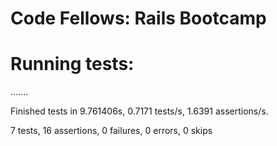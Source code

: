 Code Fellows: Rails Bootcamp
====================
# Running tests:

.......

Finished tests in 9.761406s, 0.7171 tests/s, 1.6391 assertions/s.

7 tests, 16 assertions, 0 failures, 0 errors, 0 skips

